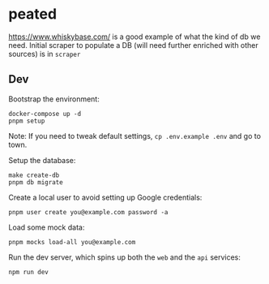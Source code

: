 # peated

https://www.whiskybase.com/ is a good example of what the kind of db we need. Initial scraper to populate a DB (will need further enriched with other sources) is in `scraper`

## Dev

Bootstrap the environment:

```
docker-compose up -d
pnpm setup
```

Note: If you need to tweak default settings, `cp .env.example .env` and go to town.

Setup the database:

```
make create-db
pnpm db migrate
```

Create a local user to avoid setting up Google credentials:

```
pnpm user create you@example.com password -a
```

Load some mock data:

```
pnpm mocks load-all you@example.com
```

Run the dev server, which spins up both the `web` and the `api` services:

```
npm run dev
```
